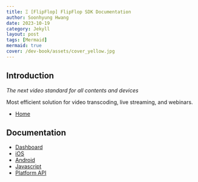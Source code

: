 ```yaml
---
title: Ξ [FlipFlop] FlipFlop SDK Documentation
author: Soonhyung Hwang
date: 2023-10-19
category: Jekyll
layout: post
tags: [Mermaid]
mermaid: true
cover: /dev-book/assets/cover_yellow.jpg
---
```


## Introduction

*The next video standard for all contents and devices*

Most efficient solution for video transcoding, 
live streaming, and webinars.

- [Home](https://www.flipflop.tv/)

## Documentation

- [Dashboard](https://www.flipflop.tv/docs)
- [iOS](https://www.flipflop.tv/docs/ios/introduction)
- [Android](https://www.flipflop.tv/docs/android/introduction)
- [Javascript](https://www.flipflop.tv/docs/javascript/introduction)
- [Platform API](https://www.flipflop.tv/docs/platform_api/introduction)

